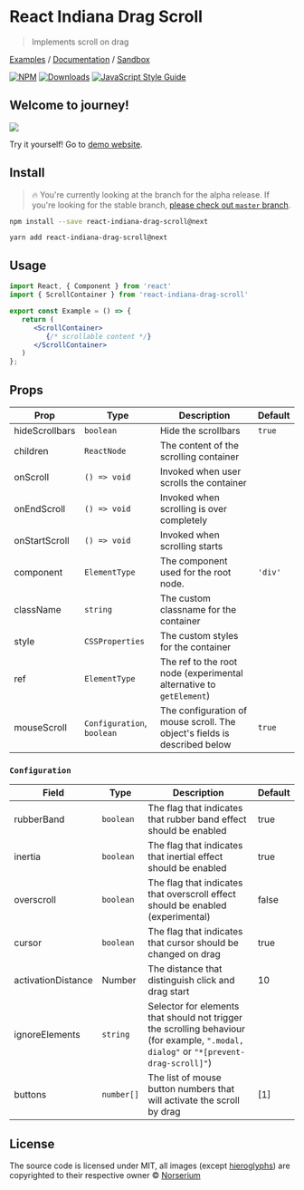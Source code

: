 # React Indiana Drag Scroll

> Implements scroll on drag

[Examples](https://norserium.github.io/react-indiana-drag-scroll/) / [Documentation](https://norserium.github.io/react-indiana-drag-scroll/docs/intro) / [Sandbox](https://codesandbox.io/s/react-indiana-drag-scroll-default-iw9xh)

[![NPM](https://img.shields.io/npm/v/react-indiana-drag-scroll/next.svg)](https://www.npmjs.com/package/react-indiana-drag-scroll) <a href="https://npmcharts.com/compare/react-indiana-drag-scroll?minimal=true"><img src="https://img.shields.io/npm/dm/react-indiana-drag-scroll.svg?sanitize=true" alt="Downloads"></a> [![JavaScript Style Guide](https://img.shields.io/badge/code_style-standard-brightgreen.svg)](https://standardjs.com)

## Welcome to journey!

![](https://github.com/norserium/react-indiana-drag-scroll/blob/master/example/demo.gif?raw=true)

Try it yourself! Go to [demo website](https://norserium.github.io/react-indiana-drag-scroll/).


## Install

> :fire: You're currently looking at the branch for the alpha release.  If you're looking for the stable branch, [please check out `master` branch](https://github.com/Norserium/react-indiana-drag-scroll).

```bash
npm install --save react-indiana-drag-scroll@next
```

```bashs
yarn add react-indiana-drag-scroll@next
```

## Usage

```jsx
import React, { Component } from 'react'
import { ScrollContainer } from 'react-indiana-drag-scroll'

export const Example = () => {
   return (
      <ScrollContainer>
         {/* scrollable content */}
      </ScrollContainer>
   )
};
```

## Props

| Prop               | Type           | Description                                                                               | Default |
| ------------------ | -------------- | ----------------------------------------------------------------------------------------- | ------- |
| hideScrollbars     | `boolean`      | Hide the scrollbars                                                                       | `true`  |
| children           | `ReactNode`    | The content of the scrolling container                                                    |
| onScroll           | `() => void`   | Invoked when user scrolls the container                                                   |
| onEndScroll        | `() => void`   | Invoked when scrolling is over completely                                                 |
| onStartScroll      | `() => void`   | Invoked when scrolling starts                                                             |
| component          | `ElementType`  | The component used for the root node.                                                     | `'div'`
| className          | `string`       | The custom classname for the container                                                    |
| style              | `CSSProperties`| The custom styles for the container                                                       |
| ref                | `ElementType`  | The ref to the root node (experimental alternative to `getElement`)                       |
| mouseScroll        | `Configuration`, `boolean` | The configuration of mouse scroll. The object's fields is described below    | `true`

### `Configuration`

| Field              | Type         | Description                                                                               | Default |
| ------------------ | ------------ | ----------------------------------------------------------------------------------------- | ------- |
| rubberBand         | `boolean`    | The flag that indicates that rubber band effect should be enabled                         | true    |
| inertia            | `boolean`    | The flag that indicates that inertial effect should be enabled                            | true    |
| overscroll         | `boolean`    | The flag that indicates that overscroll effect should be enabled (experimental)           | false   |
| cursor             | `boolean`    | The flag that indicates that cursor should be changed on drag                             | true    |
| activationDistance | Number       | The distance that distinguish click and drag start                                        | 10      |
| ignoreElements     | `string`     | Selector for elements that should not trigger the scrolling behaviour (for example, `".modal, dialog"` or `"*[prevent-drag-scroll]"`) |
| buttons            | `number[]`   | The list of mouse button numbers that will activate the scroll by drag                    | [1]

## License

The source code is licensed under MIT, all images (except [hieroglyphs](https://www.freepik.com/free-vector/ancient-egypt-hieroglyphics-background-with-flat-design_2754100.htm)) are copyrighted to their respective owner © [Norserium](https://github.com/norserium)
